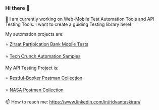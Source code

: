 ### Hi there 👋

🔭 I am currently working on Web-Mobile Test Automation Tools and API Testing Tools. I want to create a guiding Testing library here!

My automation projects are:

⭐ [Ziraat Partipication Bank Mobile Tests](https://github.com/ridvanntaskiran/ZiraatKatilimMobil)

⭐ [Tech Crunch Automation Samples](https://github.com/ridvanntaskiran/TestAutomation)

My API Testing Project is:

⭐ [Restful-Booker Postman Collection](https://github.com/ridvanntaskiran/restful-booker_APITests)

⭐ [NASA Postman Collection](https://github.com/ridvanntaskiran/NASA_OpenAPIs_APITests-)


📫 How to reach me: https://www.linkedin.com/in/ridvantaskiran/


<!--        
**ridvanntaskiran/ridvanntaskiran** is a ✨ _special_ ✨ repository because its `README.md` (this file) appears on your GitHub profile.

Here are some ideas to get you started:

### 🔭 I’m currently working on Web and Mobile Test Automation and I am on the working on creating a complete automation library here!
- 🌱 I’m currently learning ...
- 👯 I’m looking to collaborate on ...
- 🤔 I’m looking for help with ...
- 💬 Ask me about ...
- 📫 How to reach me: ...
- 😄 Pronouns: ...
- ⚡ Fun fact: ...
-->
